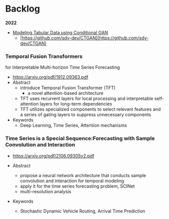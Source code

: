 
# Backlog


**2022**
- [Modeling Tabular Data using Conditional GAN](https://arxiv.org/pdf/1907.00503.pdf)
    - [https://github.com/sdv-dev/CTGAN](https://github.com/sdv-dev/CTGAN)



### Temporal Fusion Transformers
for Interpretable Multi-horizon Time Series Forecasting
   
- https://arxiv.org/pdf/1912.09363.pdf
- Abstract
    - introduce Temporal Fusion Transformer (TFT)
        - a novel attention-based architecture 
    - TFT uses recurrent layers for local processing and interpretable self-attention layers for long-term dependencies
    - TFT utilizes specialized components to select relevant features and a series of gating layers to suppress unnecessary components
- Keywords
    - Deep Learning, Time Series, Attention mechanisms

### Time Series is a Special Sequence:Forecasting with Sample Convolution and Interaction
   
- https://arxiv.org/pdf/2106.09305v2.pdf

- Abstract
    - propose a neural network architecture that conducts sample convolution and interaction for temporal modeling
    - apply it for the time series forecasting problem, SCINet
    - multi-resolution analysis 
- Keywords
    - Stochastic Dynamic Vehicle Routing, Arrival Time Prediction